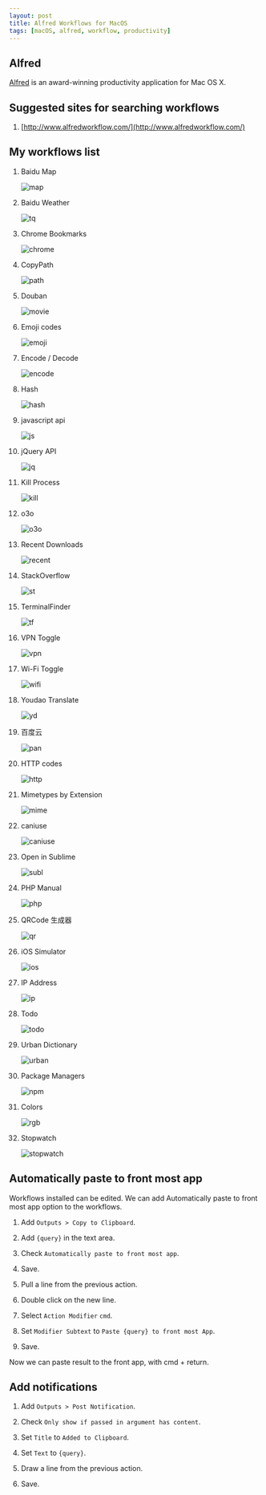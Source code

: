 ```yaml
---
layout: post
title: Alfred Workflows for MacOS
tags: [macOS, alfred, workflow, productivity]
---
```


## Alfred

[Alfred](http://www.alfredapp.com/) is an award-winning productivity application for Mac OS X.

## Suggested sites for searching workflows

1. [http://www.alfredworkflow.com/](http://www.alfredworkflow.com/)

## My workflows list

1. Baidu Map

    ![map](/assets/2014-11-30-alfred-workflows-for-macos/map.png)

2. Baidu Weather

    ![tq](/assets/2014-11-30-alfred-workflows-for-macos/tq.png)

3. Chrome Bookmarks

    ![chrome](/assets/2014-11-30-alfred-workflows-for-macos/chrome.png)

4. CopyPath

    ![path](/assets/2014-11-30-alfred-workflows-for-macos/path.png)

5. Douban

    ![movie](/assets/2014-11-30-alfred-workflows-for-macos/movie.png)

6. Emoji codes

    ![emoji](/assets/2014-11-30-alfred-workflows-for-macos/emoji.png)

7. Encode / Decode

    ![encode](/assets/2014-11-30-alfred-workflows-for-macos/encode.png)

8. Hash

    ![hash](/assets/2014-11-30-alfred-workflows-for-macos/hash.png)

9. javascript api

    ![js](/assets/2014-11-30-alfred-workflows-for-macos/js.png)

10. jQuery API

    ![jq](/assets/2014-11-30-alfred-workflows-for-macos/jq.png)

11. Kill Process

    ![kill](/assets/2014-11-30-alfred-workflows-for-macos/kill.png)

12. o3o

    ![o3o](/assets/2014-11-30-alfred-workflows-for-macos/o3o.png)

13. Recent Downloads

    ![recent](/assets/2014-11-30-alfred-workflows-for-macos/recent.png)

14. StackOverflow

    ![st](/assets/2014-11-30-alfred-workflows-for-macos/st.png)

15. TerminalFinder

    ![tf](/assets/2014-11-30-alfred-workflows-for-macos/tf.png)

16. VPN Toggle

    ![vpn](/assets/2014-11-30-alfred-workflows-for-macos/vpn.png)

17. Wi-Fi Toggle

    ![wifi](/assets/2014-11-30-alfred-workflows-for-macos/wifi.png)

18. Youdao Translate

    ![yd](/assets/2014-11-30-alfred-workflows-for-macos/yd.png)

19. 百度云

    ![pan](/assets/2014-11-30-alfred-workflows-for-macos/pan.png)

20. HTTP codes

    ![http](/assets/2014-11-30-alfred-workflows-for-macos/http.png)

21. Mimetypes by Extension

    ![mime](/assets/2014-11-30-alfred-workflows-for-macos/mime.png)

22. caniuse

    ![caniuse](/assets/2014-11-30-alfred-workflows-for-macos/caniuse.png)

23. Open in Sublime

    ![subl](/assets/2014-11-30-alfred-workflows-for-macos/subl.png)

24. PHP Manual

    ![php](/assets/2014-11-30-alfred-workflows-for-macos/php.png)

25. QRCode 生成器

    ![qr](/assets/2014-11-30-alfred-workflows-for-macos/qr.png)

26. iOS Simulator

    ![ios](/assets/2014-11-30-alfred-workflows-for-macos/ios.png)

27. IP Address

    ![ip](/assets/2014-11-30-alfred-workflows-for-macos/ip.png)

28. Todo

    ![todo](/assets/2014-11-30-alfred-workflows-for-macos/todo.png)

29. Urban Dictionary

    ![urban](/assets/2014-11-30-alfred-workflows-for-macos/urban.png)

30. Package Managers

    ![npm](/assets/2014-11-30-alfred-workflows-for-macos/npm.png)

31. Colors

    ![rgb](/assets/2014-11-30-alfred-workflows-for-macos/rgb.png)

32. Stopwatch

    ![stopwatch](/assets/2014-11-30-alfred-workflows-for-macos/stop.png)


## Automatically paste to front most app

Workflows installed can be edited. We can add Automatically paste to front most app option to the workflows.

1. Add `Outputs > Copy to Clipboard`.

2. Add `{query}` in the text area.

3. Check `Automatically paste to front most app`.

4. Save.

5. Pull a line from the previous action.

6. Double click on the new line.

7. Select `Action Modifier` `cmd`.

8. Set `Modifier Subtext` to `Paste {query} to front most App`.

9. Save.

Now we can paste result to the front app, with cmd + return.

## Add notifications

1. Add `Outputs > Post Notification`.

2. Check `Only show if passed in argument has content`.

3. Set `Title` to `Added to Clipboard`.

4. Set `Text` to `{query}`.

5. Draw a line from the previous action.

6. Save.
